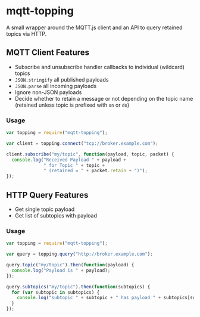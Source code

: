 # mqtt-topping

A small wrapper around the MQTT.js client and an API to query retained topics via HTTP.

## MQTT Client Features

* Subscribe and unsubscribe handler callbacks to individual (wildcard) topics
* `JSON.stringify` all published payloads
* `JSON.parse` all incoming payloads
* Ignore non-JSON payloads
* Decide whether to retain a message or not depending on the topic name (retained unless topic is prefixed with `on` or `do`)

### Usage

```javascript
var topping = require("mqtt-topping");

var client = topping.connect("tcp://broker.example.com");

client.subscribe("my/topic", function(payload, topic, packet) {
  console.log("Received Payload " + payload +
              " for Topic " + topic +
              " (retained = " + packet.retain + ")");
});
```

## HTTP Query Features

* Get single topic payload
* Get list of subtopics with payload

### Usage

```javascript
var topping = require("mqtt-topping");

var query = topping.query("http://broker.example.com");

query.topic("my/topic").then(function(payload) {
  console.log("Payload is " + payload);
});

query.subtopics("my/topic").then(function(subtopics) {
  for (var subtopic in subtopics) {
    console.log("subtopic " + subtopic + " has payload " + subtopics[subtopic]);
  }
});
```
